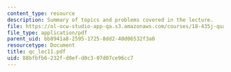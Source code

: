 ```yaml
---
content_type: resource
description: Summary of topics and problems covered in the lecture.
file: https://ol-ocw-studio-app-qa.s3.amazonaws.com/courses/18-435j-quantum-computation-fall-2003/88bfbfb6232fd0efd0c307d07ce96cc7_qc_lec11.pdf
file_type: application/pdf
parent_uid: bb8941a8-2595-1725-8dd2-40d06532f3a0
resourcetype: Document
title: qc_lec11.pdf
uid: 88bfbfb6-232f-d0ef-d0c3-07d07ce96cc7
---
```


